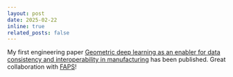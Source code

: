 ```yaml
---
layout: post
date: 2025-02-22
inline: true
related_posts: false
---
```


My first engineering paper <a href="https://doi.org/10.1016/j.jii.2025.100806">Geometric deep learning as an enabler for data consistency and interoperability in manufacturing</a> has been published. Great collaboration with <a href="https://www.faps.fau.de">FAPS</a>!
